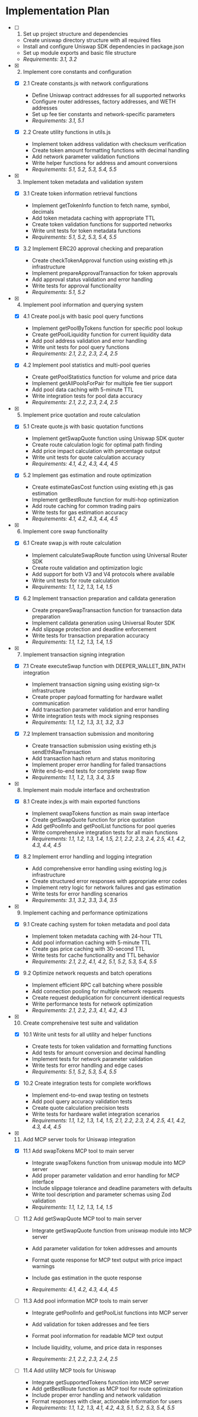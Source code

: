 # Implementation Plan

- [ ] 1. Set up project structure and dependencies








  - Create uniswap directory structure with all required files
  - Install and configure Uniswap SDK dependencies in package.json
  - Set up module exports and basic file structure
  - _Requirements: 3.1, 3.2_

- [x] 2. Implement core constants and configuration





  - [x] 2.1 Create constants.js with network configurations


    - Define Uniswap contract addresses for all supported networks
    - Configure router addresses, factory addresses, and WETH addresses
    - Set up fee tier constants and network-specific parameters
    - _Requirements: 3.1, 5.1_

  - [x] 2.2 Create utility functions in utils.js


    - Implement token address validation with checksum verification
    - Create token amount formatting functions with decimal handling
    - Add network parameter validation functions
    - Write helper functions for address and amount conversions
    - _Requirements: 5.1, 5.2, 5.3, 5.4, 5.5_

- [x] 3. Implement token metadata and validation system






  - [x] 3.1 Create token information retrieval functions

    - Implement getTokenInfo function to fetch name, symbol, decimals
    - Add token metadata caching with appropriate TTL
    - Create token validation functions for supported networks
    - Write unit tests for token metadata functions
    - _Requirements: 5.1, 5.2, 5.3, 5.4, 5.5_



  - [x] 3.2 Implement ERC20 approval checking and preparation





    - Create checkTokenApproval function using existing eth.js infrastructure
    - Implement prepareApprovalTransaction for token approvals
    - Add approval status validation and error handling
    - Write tests for approval functionality
    - _Requirements: 5.1, 5.2_

- [x] 4. Implement pool information and querying system










  - [x] 4.1 Create pool.js with basic pool query functions


    - Implement getPoolByTokens function for specific pool lookup
    - Create getPoolLiquidity function for current liquidity data
    - Add pool address validation and error handling
    - Write unit tests for pool query functions
    - _Requirements: 2.1, 2.2, 2.3, 2.4, 2.5_


  - [x] 4.2 Implement pool statistics and multi-pool queries

    - Create getPoolStatistics function for volume and price data
    - Implement getAllPoolsForPair for multiple fee tier support
    - Add pool data caching with 5-minute TTL
    - Write integration tests for pool data accuracy
    - _Requirements: 2.1, 2.2, 2.3, 2.4, 2.5_

- [x] 5. Implement price quotation and route calculation





  - [x] 5.1 Create quote.js with basic quotation functions


    - Implement getSwapQuote function using Uniswap SDK quoter
    - Create route calculation logic for optimal path finding
    - Add price impact calculation with percentage output
    - Write unit tests for quote calculation accuracy
    - _Requirements: 4.1, 4.2, 4.3, 4.4, 4.5_

  - [x] 5.2 Implement gas estimation and route optimization


    - Create estimateGasCost function using existing eth.js gas estimation
    - Implement getBestRoute function for multi-hop optimization
    - Add route caching for common trading pairs
    - Write tests for gas estimation accuracy
    - _Requirements: 4.1, 4.2, 4.3, 4.4, 4.5_

- [x] 6. Implement core swap functionality





  - [x] 6.1 Create swap.js with route calculation


    - Implement calculateSwapRoute function using Universal Router SDK
    - Create route validation and optimization logic
    - Add support for both V3 and V4 protocols where available
    - Write unit tests for route calculation
    - _Requirements: 1.1, 1.2, 1.3, 1.4, 1.5_

  - [x] 6.2 Implement transaction preparation and calldata generation


    - Create prepareSwapTransaction function for transaction data preparation
    - Implement calldata generation using Universal Router SDK
    - Add slippage protection and deadline enforcement
    - Write tests for transaction preparation accuracy
    - _Requirements: 1.1, 1.2, 1.3, 1.4, 1.5_

- [x] 7. Implement transaction signing integration





  - [x] 7.1 Create executeSwap function with DEEPER_WALLET_BIN_PATH integration


    - Implement transaction signing using existing sign-tx infrastructure
    - Create proper payload formatting for hardware wallet communication
    - Add transaction parameter validation and error handling
    - Write integration tests with mock signing responses
    - _Requirements: 1.1, 1.2, 1.3, 3.1, 3.2, 3.3_

  - [x] 7.2 Implement transaction submission and monitoring


    - Create transaction submission using existing eth.js sendEthRawTransaction
    - Add transaction hash return and status monitoring
    - Implement proper error handling for failed transactions
    - Write end-to-end tests for complete swap flow
    - _Requirements: 1.1, 1.2, 1.3, 3.4, 3.5_

- [x] 8. Implement main module interface and orchestration





  - [x] 8.1 Create index.js with main exported functions


    - Implement swapTokens function as main swap interface
    - Create getSwapQuote function for price quotation
    - Add getPoolInfo and getPoolList functions for pool queries
    - Write comprehensive integration tests for all main functions
    - _Requirements: 1.1, 1.2, 1.3, 1.4, 1.5, 2.1, 2.2, 2.3, 2.4, 2.5, 4.1, 4.2, 4.3, 4.4, 4.5_



  - [x] 8.2 Implement error handling and logging integration






    - Add comprehensive error handling using existing log.js infrastructure
    - Create structured error responses with appropriate error codes
    - Implement retry logic for network failures and gas estimation
    - Write tests for error handling scenarios
    - _Requirements: 3.1, 3.2, 3.3, 3.4, 3.5_

- [x] 9. Implement caching and performance optimizations





  - [x] 9.1 Create caching system for token metadata and pool data


    - Implement token metadata caching with 24-hour TTL
    - Add pool information caching with 5-minute TTL
    - Create gas price caching with 30-second TTL
    - Write tests for cache functionality and TTL behavior
    - _Requirements: 2.1, 2.2, 4.1, 4.2, 5.1, 5.2, 5.3, 5.4, 5.5_

  - [x] 9.2 Optimize network requests and batch operations


    - Implement efficient RPC call batching where possible
    - Add connection pooling for multiple network requests
    - Create request deduplication for concurrent identical requests
    - Write performance tests for network optimization
    - _Requirements: 2.1, 2.2, 2.3, 4.1, 4.2, 4.3_

- [x] 10. Create comprehensive test suite and validation






  - [x] 10.1 Write unit tests for all utility and helper functions

    - Create tests for token validation and formatting functions
    - Add tests for amount conversion and decimal handling
    - Implement tests for network parameter validation
    - Write tests for error handling and edge cases
    - _Requirements: 5.1, 5.2, 5.3, 5.4, 5.5_

  - [x] 10.2 Create integration tests for complete workflows


    - Implement end-to-end swap testing on testnets
    - Add pool query accuracy validation tests
    - Create quote calculation precision tests
    - Write tests for hardware wallet integration scenarios
    - _Requirements: 1.1, 1.2, 1.3, 1.4, 1.5, 2.1, 2.2, 2.3, 2.4, 2.5, 4.1, 4.2, 4.3, 4.4, 4.5_

- [x] 11. Add MCP server tools for Uniswap integration





  - [x] 11.1 Add swapTokens MCP tool to main server


    - Integrate swapTokens function from uniswap module into MCP server
    - Add proper parameter validation and error handling for MCP interface
    - Include slippage tolerance and deadline parameters with defaults
    - Write tool description and parameter schemas using Zod validation
    - _Requirements: 1.1, 1.2, 1.3, 1.4, 1.5_






  - [ ] 11.2 Add getSwapQuote MCP tool to main server
    - Integrate getSwapQuote function from uniswap module into MCP server
    - Add parameter validation for token addresses and amounts
    - Format quote response for MCP text output with price impact warnings


    - Include gas estimation in the quote response
    - _Requirements: 4.1, 4.2, 4.3, 4.4, 4.5_

  - [ ] 11.3 Add pool information MCP tools to main server
    - Integrate getPoolInfo and getPoolList functions into MCP server


    - Add validation for token addresses and fee tiers
    - Format pool information for readable MCP text output
    - Include liquidity, volume, and price data in responses
    - _Requirements: 2.1, 2.2, 2.3, 2.4, 2.5_

  - [ ] 11.4 Add utility MCP tools for Uniswap
    - Integrate getSupportedTokens function into MCP server
    - Add getBestRoute function as MCP tool for route optimization
    - Include proper error handling and network validation
    - Format responses with clear, actionable information for users
    - _Requirements: 1.1, 1.2, 1.3, 4.1, 4.2, 4.3, 5.1, 5.2, 5.3, 5.4, 5.5_
